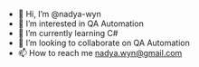 - 👋 Hi, I’m @nadya-wyn
- 👀 I’m interested in QA Automation 
- 🌱 I’m currently learning C#
- 💞️ I’m looking to collaborate on QA Automation
- 📫 How to reach me nadya.wyn@gmail.com

<!---
nadya-wyn/nadya-wyn is a ✨ special ✨ repository because its `README.md` (this file) appears on your GitHub profile.
You can click the Preview link to take a look at your changes.
--->
